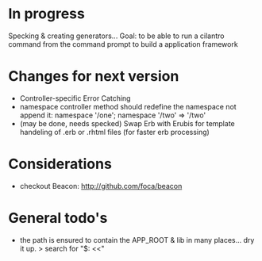 # In progress
Specking & creating generators... 
Goal: to be able to run a cilantro command from the command prompt to build a application framework

# Changes for next version 
* Controller-specific Error Catching
* namespace controller method should redefine the namespace not append it: namespace '/one'; namespace '/two' => '/two'
* (may be done, needs specked) Swap Erb with Erubis for template handeling of .erb or .rhtml files (for faster erb processing)

# Considerations
* checkout Beacon: http://github.com/foca/beacon

# General todo's
* the path is ensured to contain the APP_ROOT & lib in many places... dry it up. > search for "$: <<"